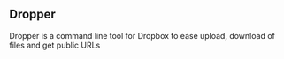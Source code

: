 Dropper
-------

Dropper is a command line tool for Dropbox to ease upload, download of files and get public URLs
